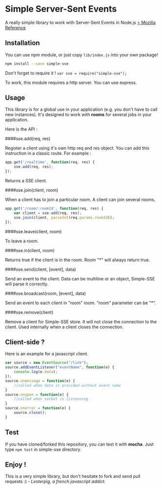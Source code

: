 Simple Server-Sent Events
=========================

A really simple library to work with Server-Sent Events in Node.js
[> Mozilla Reference][1]

Installation
------------

You can use npm module, or just copy `lib/index.js` into your own package!

```bash
npm install --save simple-sse
```

Don't forget to require it ! `var sse = require("simple-sse");`

To work, this module requires a http server. You can use express.

Usage
-----

This library is for a global use in your application (e.g. you don't have to call new instances).
It's designed to work with **rooms** for several jobs in your application.

Here is the API :

####sse.add(req, res)

Register a client using it's own http req and res object.
You can add this instruction in a classic route. For example :

```javascript
app.get('/realtime', function(req, res) {
	sse.add(req, res);
});
```

Returns a SSE client.

####sse.join(client, room)

When a client has to join a particular room. A client can join several rooms.

```javascript
app.get('/room/:roomId', function(req, res) {
	var client = sse.add(req, res);
	sse.join(client, parseInt(req.params.roomId));
});
```

####sse.leave(client, room)

To leave a room.

####sse.in(client, room)

Returns true if the client is in the room.
Room "*" will always return true.

####sse.send(client, [event], data)

Send an event to the client.
Data can be multiline or an object, Simple-SSE will parse it correctly.

####sse.broadcast(room, [event], data)

Send an event to each client in "room" room. "room" parameter can be "*".

####sse.remove(client)

Remove a client for Simple-SSE store. It will not close the connection to the client.
Used internally when a client closes the connection.

Client-side ?
-------------

Here is an example for a javascript client.

```javascript
var source = new EventSource("/link");
source.addEventListener("eventName", function(e) {
    console.log(e.data);
});
source.onmessage = function(e) {
    //called when data is provided without event name
}
source.onopen = function(e) {
    //called when socket is listenning
}
source.onerror = function(e) {
    source.close();
}
```

Test
----

If you have cloned/forked this repository, you can test it with **mocha**.
Just type `npm test` in simple-sse directory.

Enjoy !
-------

This is a very simple library, but don't hesitate to fork and send pull requests :)
*- Lesterpig, a french javascript addict.*


  [1]: https://developer.mozilla.org/en-US/docs/Server-sent_events/Using_server-sent_events
